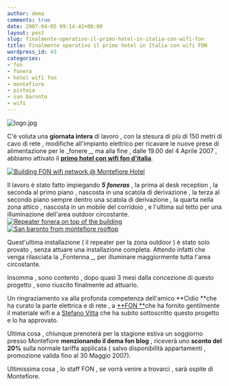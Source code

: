 ```yaml
---
author: dema
comments: true
date: 2007-04-05 09:14:42+00:00
layout: post
slug: finalmente-operativo-il-primo-hotel-in-italia-con-wifi-fon
title: Finalmente operativo il primo hotel in Italia con wifi FON
wordpress_id: 43
categories:
- fon
- fonera
- hotel wifi fon
- montefiore
- pistoia
- san baronto
- wifi
---
```


![logo.jpg](http://dema.tv/wp-content/uploads/2007/04/logo1.jpg)

C'è voluta una **giornata intera** di lavoro , con la stesura di più di 150 metri di cavo di rete , modifiche all'impianto elettrico per ricavare le nuove prese di alimentazione per le _fonere _, ma alla fine , dalle 19.00 del  4 Aprile 2007 , abbiamo attivato il [**primo hotel con wifi fon d'italia**](http://www.montefiorevacanze.com).

[![Building FON wifi network @ Montefiore Hotel](http://dema.tv/wp-content/uploads/2007/04/447006513_b4b0b29b6e.jpg)](http://www.flickr.com/photos/dema/447006513/)

Il lavoro è stato fatto impiegando **_5 foneras_** , la prima al desk reception , la seconda al primo piano , nascosta in una scatola di derivazione , la terza al secondo piano sempre dentro una scatola di derivazione , la quarta nella zona attico , nascosta in un mobile del corridoio , e l'ultima sul tetto per una illuminazione dell'area outdoor circostante.
[![Repeater fonera on top of the building](http://dema.tv/wp-content/uploads/2007/04/447003608_083f636218_m.jpg)](http://www.flickr.com/photos/dema/447003608/)[![San baronto from montefiore rooftop](http://dema.tv/wp-content/uploads/2007/04/447003664_8f20778bce_m.jpg)](http://www.flickr.com/photos/dema/447003664/)

Quest'ultima installazione ( il repeater per la zona outdoor ) è stato solo provato , senza attuare una installazione completa. Attendo infatti che venga rilasciata la _Fontenna _, per illuminare maggiormente tutta l'area circostante.

Insomma , sono contento , dopo quasi 3 mesi dalla concezione di questo progetto , sono riuscito finalmente ad attuarlo.

Un ringraziamento va alla profonda competenza dell'amico **Cidio **che ha curato la parte elettrica e di rete , a [**FON **](http://www.fon.com)che ha fornito gentilmente il materiale wifi e a [Stefano Vitta](http://bloggers.it/aghenor) che ha subito sottoscritto questo progetto e lo ha approvato.

Ultima cosa , chiunque prenoterà per la stagione estiva un soggiorno presso Montefiore **menzionando il dema fon blog** , riceverà uno **sconto del 20%** sulla normale tariffa applicata ( salvo disponibilità appartamenti , promozione valida fino al 30 Maggio 2007).

Ultimissima cosa , lo staff FON , se vorrà venire a trovarci , sarà ospite di Montefiore.
